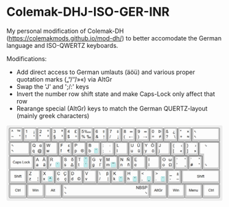 # Colemak-DHJ-ISO-GER-INR
My personal modification of Colemak-DH (https://colemakmods.github.io/mod-dh/) to better accomodate the German language and ISO-QWERTZ keyboards.

Modifications:
- Add direct access to German umlauts (äöü) and various proper quotation marks („“/‘’/»«) via AltGr
- Swap the 'J' and ';/:' keys
- Invert the number row shift state and make Caps-Lock only affect that row
- Rearange special (AltGr) keys to match the German QUERTZ-layout (mainly greek characters)

![image](https://github.com/Zytrel/Colemak-DHJ-ISO-GER-INR/blob/7e66f98aa97bce66f52ff00e4b65542e1ece802b/colemak_dhj_iso_ger_inr.png)
